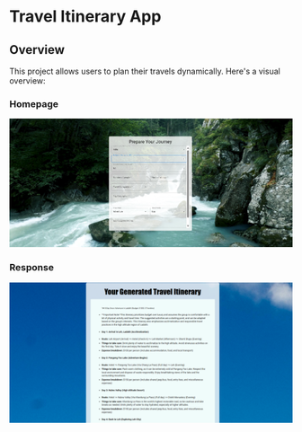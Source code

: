 # Travel Itinerary App

## Overview
This project allows users to plan their travels dynamically. Here's a visual overview:

### Homepage
![Homepage](frontend/src/assets/plan_form.png)

### Response
![Response](frontend/src/assets/response.png)

